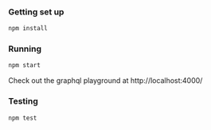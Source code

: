 ### Getting set up

```bash
npm install
```

### Running

```bash
npm start
```

Check out the graphql playground at http://localhost:4000/

### Testing

```bash
npm test
```